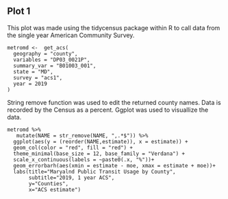 ## Plot 1
This plot was made using the tidycensus package within R to call data from the single year American Community Survey. 
```
metromd <-  get_acs(
  geography = "county",
  variables = "DP03_0021P",
  summary_var = "B01003_001",
  state = "MD",
  survey = "acs1",
  year = 2019
)
```
String remove function was used to edit the returned county names. Data is recorded by the Census as a percent. Ggplot was used to visuallize the data.
```
metromd %>%
   mutate(NAME = str_remove(NAME, ",.*$")) %>%
  ggplot(aes(y = (reorder(NAME,estimate)), x = estimate)) + 
  geom_col(color = "red", fill = "red") +  
  theme_minimal(base_size = 12, base_family = "Verdana") +
  scale_x_continuous(labels = ~paste0(.x, "%"))+
  geom_errorbarh(aes(xmin = estimate - moe, xmax = estimate + moe))+
  labs(title="Maryalnd Public Transit Usage by County", 
       subtitle="2019, 1 year ACS",
       y="Counties",
       x="ACS estimate")
```
